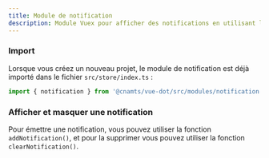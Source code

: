 ```yaml
---
title: Module de notification
description: Module Vuex pour afficher des notifications en utilisant le composant [NotificationBar](/composants/feedback/notification-bar).
---
```


<doc-tabs>

<doc-tab-item label="Utilisation">

### Import

Lorsque vous créez un nouveau projet, le module de notification est déjà importé dans le fichier `src/store/index.ts` :

```ts
import { notification } from '@cnamts/vue-dot/src/modules/notification';
```

### Afficher et masquer une notification

Pour émettre une notification, vous pouvez utiliser la fonction `addNotification()`, et pour la supprimer vous pouvez utiliser la fonction `clearNotification()`.

<doc-example file="notification-module/usage"></doc-example>

</doc-tab-item>

<doc-tab-item label="API">
<doc-api name="notification-module"></doc-api>
</doc-tab-item>
